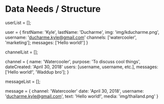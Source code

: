 # Data Needs / Structure

userList = [];

user = {
    firstName: 'Kyle',
    lastName: 'Ducharme',
    img: 'img/kducharme.png',
    username: 'ducharme.kyle@gmail.com'
    channels: ['watercooler', 'marketing'];
    messages: ['Hello world!']
}

channelList = [];

channel = {
    name: 'Watercooler',
    purpose: 'To discuss cool things',
    dateCreated: 'April 30, 2018'
    users: [username, username, etc.],
    messages: ['Hello world!', 'Waddup bro'];
}

messageList = [];

message = {
    channel: 'Watercooler'
    date: 'April 30, 2018',
    username: 'ducharme.kyle@gmail.com',
    text: 'Hello world!',
    media: 'img/thailand.png'
}